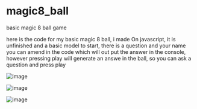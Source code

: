 # magic8_ball
basic magic 8 ball game 

here is the code for my basic magic 8 ball, i made On javascript, 
it is unfinished and a basic model to start, 
there is a question and your name you can amend in the code which will out put the answer in the console, 
however pressing play will generate an answe in the ball, so you can ask a question and press play 

![image](https://github.com/ajswanwick/magic8_ball/assets/131805705/a8c2b311-24fc-4f1e-bbee-17c8fafac025)

![image](https://github.com/ajswanwick/magic8_ball/assets/131805705/e3294fe5-7f24-4d15-af94-a5723a94b546)

![image](https://github.com/ajswanwick/magic8_ball/assets/131805705/c99dddb9-e05a-4422-83b0-830100953561)
